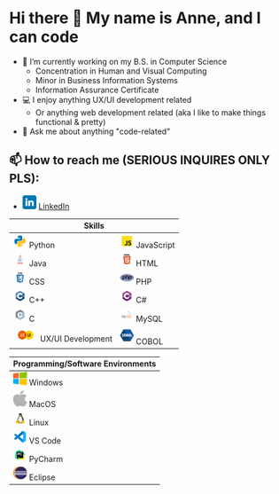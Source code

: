 # Hi there 👋 My name is Anne, and I can code

- 🔭 I’m currently working on my B.S. in Computer Science
  - Concentration in Human and Visual Computing
  - Minor in Business Information Systems
  - Information Assurance Certificate
- 💻 I enjoy anything UX/UI development related
  - Or anything web development related (aka I like to make things functional & pretty)
- 💬 Ask me about anything "code-related"

  
## 📫 How to reach me **(SERIOUS INQUIRES ONLY PLS)**:
  * <a href="https://www.linkedin.com/in/anne-h-501b9b260/"><img src="https://github.com/AnneH20/AnneH20/blob/main/Images/linkedin.svg" width="25"/></a> [LinkedIn](https://www.linkedin.com/in/anne-h-501b9b260/)


<table>
  <thead>
    <tr>
      <th colspan="2">Skills</th>
    </tr>
  </thead>
  <tbody>
    <tr>
      <td><img src="https://github.com/AnneH20/AnneH20/blob/main/Images/python.svg" width="25" alt="Python"> Python</td>
      <td><img src="https://github.com/AnneH20/AnneH20/blob/main/Images/javascript.svg" width="25" alt="JavaScript"> JavaScript</td>
    </tr>
    <tr>
      <td><img src="https://github.com/AnneH20/AnneH20/blob/main/Images/java.svg" width="25" alt="Java"> Java</td>
      <td><img src="https://github.com/AnneH20/AnneH20/blob/main/Images/html.svg" width="25" alt="HTML"> HTML</td>
    </tr>
    <tr>
      <td><img src="https://github.com/AnneH20/AnneH20/blob/main/Images/css.svg" width="25" alt="CSS"> CSS</td>
      <td><img src="https://github.com/AnneH20/AnneH20/blob/main/Images/php.png" width="25" alt="PHP"> PHP</td>
    </tr>
    <tr>
      <td><img src="https://github.com/AnneH20/AnneH20/blob/main/Images/c%2B%2B.svg" width="25" alt="C++"> C++</td>
      <td><img src="https://github.com/AnneH20/AnneH20/blob/main/Images/c%23.svg" width="25" alt="C#"> C#</td>
    </tr>
    <tr>
      <td><img src="https://github.com/AnneH20/AnneH20/blob/main/Images/c.svg" width="25" alt="C"> C</td>
      <td><img src="https://github.com/AnneH20/AnneH20/blob/main/Images/mysql.svg" width="25" alt="MySQL"> MySQL</td>
    </tr>
    <tr>
      <td><img src="https://github.com/AnneH20/AnneH20/blob/main/Images/uxui.svg" width="45" alt="UX/UI Development"> UX/UI Development</td>
      <td><img src="https://github.com/AnneH20/AnneH20/blob/main/Images/cobol.png" width="25" alt="COBOL"> COBOL</td>
    </tr>
  </tbody>
</table>

| Programming/Software Environments |
|----------------------------------|
| <img src="https://github.com/AnneH20/AnneH20/blob/main/Images/windows.png" width="25"> Windows |
| <img src="https://github.com/AnneH20/AnneH20/blob/main/Images/apple.png" width="25"> MacOS |
| <img src="https://github.com/AnneH20/AnneH20/blob/main/Images/linux.png" width="25"> Linux |
| <img src="https://github.com/AnneH20/AnneH20/blob/main/Images/vscode.svg" width="25"> VS Code |
| <img src="https://github.com/AnneH20/AnneH20/blob/main/Images/pycharm.svg" width="25"> PyCharm |
| <img src="https://github.com/AnneH20/AnneH20/blob/main/Images/eclipse.png" width="25"> Eclipse |
